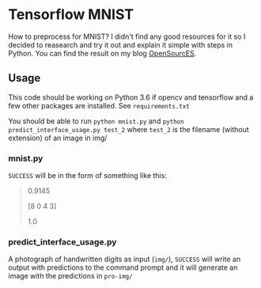 # Tensorflow MNIST
How to preprocess for MNIST? I didn't find any good resources for it so I decided to reasearch and try it out and 
explain it simple with steps in Python. You can find the result on my blog [OpenSourcES](http://opensourc.es/blog/tensorflow-mnist).

## Usage

This code should be working on Python 3.6 if opencv and tensorflow and a few other packages are installed.
See `requirements.txt`

You should be able to run `python mnist.py` and `python predict_interface_usage.py test_2` where `test_2` is the filename (without extension) of an image in img/ 

### mnist.py
 `SUCCESS` will be in the form of something like this:
 > 0.9145
 >
 > [8 0 4 3]
 >
 > 1.0
 
### predict_interface_usage.py
 A photograph of handwritten digits as input (`img/`),
 `SUCCESS` will write an output with predictions to the command
 prompt and it will generate an image with the predictions in `pro-img/`

